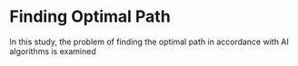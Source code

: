 # Finding Optimal Path

In this study, the problem of finding the optimal path in accordance with AI algorithms is examined

